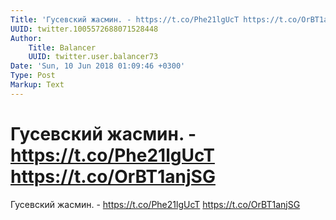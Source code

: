 ```yaml
---
Title: 'Гусевский жасмин. - https://t.co/Phe21lgUcT https://t.co/OrBT1anjSG'
UUID: twitter.1005572688071528448
Author:
    Title: Balancer
    UUID: twitter.user.balancer73
Date: 'Sun, 10 Jun 2018 01:09:46 +0300'
Type: Post
Markup: Text
---
```


# Гусевский жасмин. - https://t.co/Phe21lgUcT https://t.co/OrBT1anjSG

Гусевский жасмин. - https://t.co/Phe21lgUcT
https://t.co/OrBT1anjSG